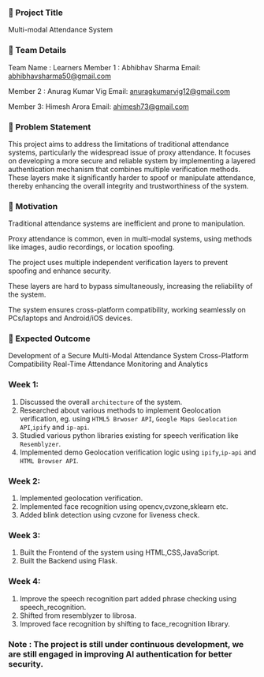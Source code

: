 ### 🧠 Project Title
Multi-modal Attendance System

### 👥 Team Details
Team Name : Learners
Member 1 : Abhibhav Sharma
Email: abhibhavsharma50@gmail.com

Member 2 : Anurag Kumar Vig
Email: anuragkumarvig12@gmail.com

Member 3: Himesh Arora
Email: ahimesh73@gmail.com

### 🧩 Problem Statement
This project aims to address the limitations of traditional attendance systems, particularly the widespread issue of proxy attendance. It focuses on developing a more secure and reliable system by implementing a layered authentication mechanism that combines multiple verification methods. These layers make it significantly harder to spoof or manipulate attendance, thereby enhancing the overall integrity and trustworthiness of the system.

### 🚀 Motivation
Traditional attendance systems are inefficient and prone to manipulation.

Proxy attendance is common, even in multi-modal systems, using methods like images, audio recordings, or location spoofing.

The project uses multiple independent verification layers to prevent spoofing and enhance security.

These layers are hard to bypass simultaneously, increasing the reliability of the system.

The system ensures cross-platform compatibility, working seamlessly on PCs/laptops and Android/iOS devices.

### 🎯 Expected Outcome
Development of a Secure Multi-Modal Attendance System
Cross-Platform Compatibility
Real-Time Attendance Monitoring and Analytics


### Week 1:

1. Discussed the overall `architecture` of the system.
2. Researched about various methods to implement Geolocation verification, eg. using `HTML5 Brwoser API`, `Google Maps Geolocation API`,`ipify` and `ip-api`.
3. Studied various python libraries existing for speech verification like `Resemblyzer`.
4. Implemented demo Geolocation verification logic using `ipify`,`ip-api` and `HTML Browser API`.


### Week 2:
1. Implemented geolocation verification.
2. Implemented face recognition using opencv,cvzone,sklearn etc.
3. Added blink detection using cvzone for liveness check.


### Week 3:
1. Built the Frontend of the system using HTML,CSS,JavaScript.
2. Built the Backend using Flask.

### Week 4:
1. Improve the speech recognition part added phrase checking using speech_recognition.
2. Shifted from resemblyzer to librosa.
3. Improved face recognition by shifting to face_recognition library.


### Note : The project is still under continuous development, we are still engaged in improving AI authentication for better security.